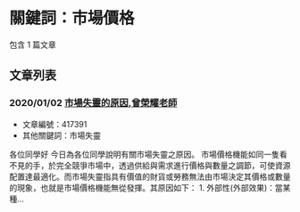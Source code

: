 # 關鍵詞：市場價格

包含 1 篇文章

## 文章列表

### 2020/01/02 [市場失靈的原因,曾榮耀老師](../../articles/417391_%E5%B8%82%E5%A0%B4%E5%A4%B1%E9%9D%88%E7%9A%84%E5%8E%9F%E5%9B%A0%2C%E6%9B%BE%E6%A6%AE%E8%80%80%E8%80%81%E5%B8%AB.md)
- 文章編號：417391
- 其他關鍵詞：市場失靈

各位同學好 今日為各位同學說明有關市場失靈之原因。 市場價格機能如同一隻看不見的手，於完全競爭市場中，透過供給與需求進行價格與數量之調節，可使資源配置達最適化。而市場失靈指具有價值的財貨或勞務無法由市場決定其價格或數量的現象，也就是市場價格機能無從發揮。其原因如下： 1. 外部性(外部效果)：當某種...
